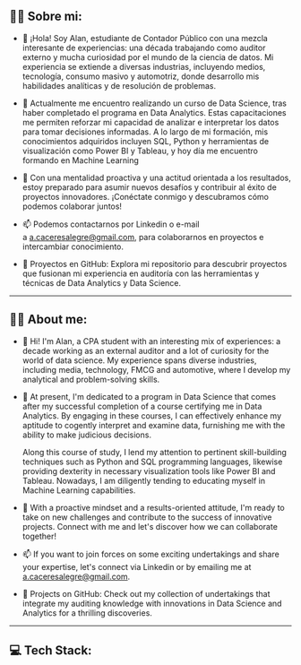 **👨‍💼 Sobre mi:**
---
- 👋 ¡Hola! Soy Alan, estudiante de Contador Público con una mezcla interesante de experiencias: una década trabajando como auditor externo y mucha curiosidad por el mundo de la ciencia de datos.
      Mi experiencia se extiende a diversas industrias, incluyendo medios, tecnología, consumo masivo y automotriz, donde desarrollo mis habilidades analíticas y de resolución de problemas.

- 🌱 Actualmente me encuentro realizando un curso de Data Science, tras haber completado el programa en Data Analytics. Estas capacitaciones me permiten reforzar mi capacidad de analizar e interpretar los datos para tomar decisiones informadas.
      A lo largo de mi formación, mis conocimientos adquiridos incluyen SQL, Python y herramientas de visualización como Power BI y Tableau, y hoy día me encuentro formando en Machine Learning

- 💞️ Con una mentalidad proactiva y una actitud orientada a los resultados, estoy preparado para asumir nuevos desafíos y contribuir al éxito de proyectos innovadores. ¡Conéctate conmigo y descubramos cómo podemos colaborar juntos!
  
- 📫 Podemos contactarnos por Linkedin o e-mail a a.caceresalegre@gmail.com, para colaborarnos en proyectos e intercambiar conocimiento.

- 🚀 Proyectos en GitHub:
      Explora mi repositorio para descubrir proyectos que fusionan mi experiencia en auditoría con las herramientas y técnicas de Data Analytics y Data Science.

---
**👨‍💼 About me:**
---
- 👋 Hi! I'm Alan, a CPA student with an interesting mix of experiences: a decade working as an external auditor and a lot of curiosity for the world of data science.
      My experience spans diverse industries, including media, technology, FMCG and automotive, where I develop my analytical and problem-solving skills.

- 🌱 At present, I'm dedicated to a program in Data Science that comes after my successful completion of a course certifying me in Data Analytics. By engaging in these courses, I can effectively enhance my aptitude to cogently interpret and examine data, furnishing me with the ability to make judicious decisions. 

     Along this course of study, I lend my attention to pertinent skill-building techniques such as Python and SQL programming languages, likewise providing dexterity in necessary visualization tools like Power BI and Tableau. Nowadays, I am diligently tending to   educating myself in Machine Learning capabilities.

- 💞️ With a proactive mindset and a results-oriented attitude, I'm ready to take on new challenges and contribute to the success of innovative projects. Connect with me and let's discover how we can collaborate together!

 - 📫 If you want to join forces on some exciting undertakings and share your expertise, let's connect via Linkedin or by emailing me at a.caceresalegre@gmail.com.

- 🚀 Projects on GitHub:
Check out my collection of undertakings that integrate my auditing knowledge with innovations in Data Science and Analytics for a thrilling discoveries.

---
**💻 Tech Stack:**
---



<!---
acaceresalegre/acaceresalegre is a ✨ special ✨ repository because its `README.md` (this file) appears on your GitHub profile.
You can click the Preview link to take a look at your changes.
--->
